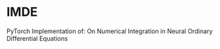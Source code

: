 # IMDE
PyTorch Implementation of: On Numerical Integration in Neural Ordinary Differential Equations
